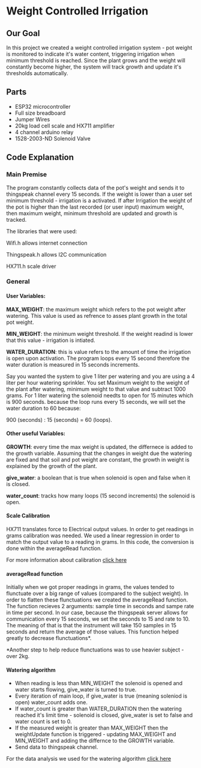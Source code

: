 # Weight Controlled Irrigation

## Our Goal
In this project we created a weight controlled irrigation system - pot weight is monitored to indicate it's water content, triggering irrigation when minimum threshold is reached. Since the plant grows and the weight will constantly become higher, the system will track growth and update it's thresholds automatically.

##  Parts

* ESP32 microcontroller
* Full size breadboard
* Jumper Wires
* 20kg load cell scale and HX711 amplifier
* 4 channel arduino relay
* 1528-2003-ND Solenoid Valve

## Code Explanation

### Main Premise
The program constantly collects data of the pot's weight and sends it to thingspeak channel every 15 seconds. If the weight is lower than a user set minimum threshold - irrigation is a activated. If after Irrigation the weight of the pot is higher than the last recorded (or user input) maximum weight, then maximum weight, minimum threshold are updated and growth is tracked.


The libraries that were used:

Wifi.h allows internet connection

Thingspeak.h allows I2C communication

HX711.h scale driver


### General

#### User Variables:

**MAX_WEIGHT**: the maximum weight which refers to the pot weight after watering. This value is used as refrence to asses plant growth in the total pot weight.

**MIN_WEIGHT**: the minimum weight threshold. If the weight readind is lower that this value - irrigation is intiated.

**WATER_DURATION**: this is value refers to the amount of time the irrigation is open upon activation. The program loops every 15 second therefore the water duration is measured in 15 seconds increments.

Say you wanted the system to give 1 liter per watering and you are using a 4 liter per hour watering sprinkler.
You set Maximum weight to the weight of the plant after watering, minimum weight to that value and subtract 1000 grams. For 1 liter watering the solenoid needts to open for 15 minutes which is 900 seconds. because the loop runs every 15 seconds, we will set the water duration to 60 because:

900 (seconds) : 15 (seconds) = 60 (loops).

#### Other useful Variables:

**GROWTH**: every time the max weight is updated, the differnece is added to the growth variable. Assuming that the changes in weight due the watering are fixed and that soil and pot weight are constant, the growth in weight is explained by the growth of the plant.

**give_water**: a boolean that is true when solenoid is open and false when it is closed.

**water_count**: tracks how many loops (15 second increments) the solenoid is open.

#### Scale Calibration
HX711 translates force to Electrical output values. In order to get readings in grams calibration was needed. We used a linear regression in order to match the output value to a reading in grams. In this code, the conversion is done within the averageRead function.

For more information about calibration [click here](https://github.com/adarsul/2021-AgroTech-Project/blob/main/Scale_Irrigation/Calibration/Calibration.ipynb)


#### averageRead function
Initially when we got proper readings in grams, the values tended to flunctuate over a big range of values (compared to the subject weight). In order to flatten these flunctuations we created the averageRead function.
The function recieves 2 arguments: sample time in seconds and sampe rate in time per second.
In our case, because the thingspeak server allows for communication every 15 seconds, we set the seconds to 15 and rate to 10. The meaning of that is that the instrument will take 150 samples in 15 seconds and return the average of those values. This function helped greatly to decrease flunctuations*. 

*Another step to help reduce flunctuations was to use heavier subject - over 2kg.

#### Watering algorithm

* When reading is less than MIN_WEIGHT the solenoid is opened and water starts flowing, give_water is turned to true. 
* Every iteration of main loop, if give_water is true (meaning soleniod is open) water_count adds one.
* If water_count is greater than WATER_DURATION then the watering reached it's limit time - solenoid is closed, give_water is set to false and water count is set to 0. 
* If the measured weight is greater than MAX_WEIGHT then the weightUpdate function is triggered - updating MAX_WEIGHT and MIN_WEIGHT and adding the differnce to the GROWTH variable.
* Send data to thingspeak channel.

For the data analysis we used for the watering algorithm [click here](https://github.com/adarsul/2021-AgroTech-Project/blob/main/Scale_Irrigation/Watering%20Algorithm/Watering%20algorithm.ipynb)
